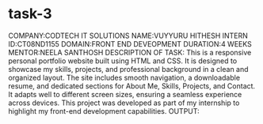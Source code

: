 # task-3
COMPANY:CODTECH IT SOLUTIONS
NAME:VUYYURU HITHESH
INTERN ID:CT08ND1155
DOMAIN:FRONT END DEVEOPMENT
DURATION:4 WEEKS
MENTOR:NEELA SANTHOSH
DESCRIPTION OF TASK:
This is a responsive personal portfolio website built using HTML and CSS. It is designed to showcase my skills, projects, and professional background in a clean and organized layout. The site includes smooth navigation, a downloadable resume, and dedicated sections for About Me, Skills, Projects, and Contact. It adapts well to different screen sizes, ensuring a seamless experience across devices. This project was developed as part of my internship to highlight my front-end development capabilities.
OUTPUT:
